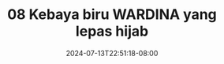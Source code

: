 --- 
title: "08 Kebaya biru WARDINA yang lepas hijab"
description: "video bokeh 08 Kebaya biru WARDINA yang lepas hijab terbaru full vidio new"
date: 2024-07-13T22:51:18-08:00
file_code: "zhzcy0nixslh"
draft: false
cover: "sva55hh6fxjl4y3w.jpg"
tags: ["Kebaya", "biru", "WARDINA", "yang", "lepas", "hijab", "bokep-indo", "bokep-viral", "bokep-ig"]
length: 176
fld_id: "1398218"
foldername: ".Wardina Hijab mantap  25 Video"
categories: [".Wardina Hijab mantap  25 Video"]
views: 116
---